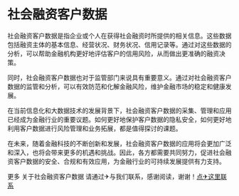 # 社会融资客户数据

社会融资客户数据是指企业或个人在获得社会融资时所提供的相关信息。这些数据包括融资主体的基本信息、经营状况、财务状况、信用记录等。通过对这些数据的分析，可以帮助金融机构更好地评估客户的信用风险，从而做出更准确的融资决策。

同时，社会融资客户数据也对于监管部门来说具有重要意义。通过对社会融资客户数据的监管和分析，可以有效防范和化解金融风险，维护金融市场的稳定和健康发展。

在当前信息化和大数据技术的发展背景下，社会融资客户数据的采集、管理和应用已经成为金融行业的重要议题。如何更好地保护客户数据的隐私安全，如何更好地利用客户数据进行风险管理和业务拓展，都是值得探讨的课题。

在未来，随着金融科技的不断创新和发展，社会融资客户数据的应用将会更加广泛和深入，也将会带来更多的机遇和挑战。因此，各方都需要共同努力，促进社会融资客户数据的安全、合规和有效应用，为金融行业的可持续发展提供有力支持。

更多 关于社会融资客户数据 请通过✈与我们联系，感谢阅读，谢谢！[点✈这里联系](https://111.k02.cc)